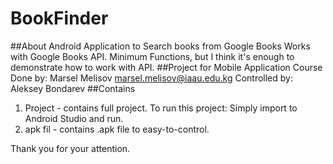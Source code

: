 # BookFinder

##About
Android Application to Search books from Google Books
Works with Google Books API.
Minimum Functions, but I think it's enough to demonstrate how to work with API.
##Project for Mobile Application Course
Done by: Marsel Melisov <marsel.melisov@iaau.edu.kg>
Controlled by: Aleksey Bondarev
##Contains

1. Project - contains full project. To run this project: Simply import to Android Studio and run.
2. apk fil - contains .apk file to easy-to-control.

Thank you for your attention.
